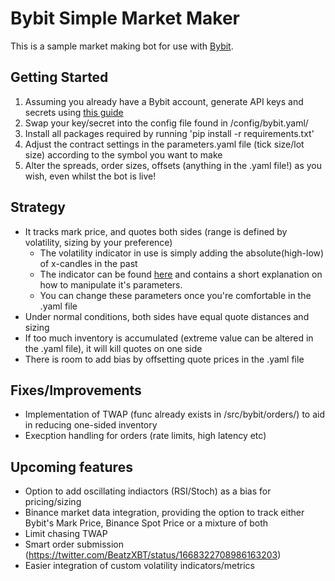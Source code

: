 Bybit Simple Market Maker
===================

This is a sample market making bot for use with [Bybit](https://www.bybit.com/en-US/).


Getting Started
---------------

1. Assuming you already have a Bybit account, generate API keys and secrets using [this guide](https://learn.bybit.com/bybit-guide/how-to-create-a-bybit-api-key/)
2. Swap your key/secret into the config file found in /config/bybit.yaml/
3. Install all packages required by running 'pip install -r requirements.txt' 
4. Adjust the contract settings in the parameters.yaml file (tick size/lot size) according to the symbol you want to make
5. Alter the spreads, order sizes, offsets (anything in the .yaml file!) as you wish, even whilst the bot is live!


Strategy
---------------

* It tracks mark price, and quotes both sides (range is defined by volatility, sizing by your preference)
  * The volatility indicator in use is simply adding the absolute(high-low) of x-candles in the past
  * The indicator can be found [here](https://www.tradingview.com/script/p5sEaH9V-Simple-Range-Volatility/) and contains a short explanation on how to manipulate it's parameters.
  * You can change these parameters once you're comfortable in the .yaml file 
* Under normal conditions, both sides have equal quote distances and sizing
* If too much inventory is accumulated (extreme value can be altered in the .yaml file), it will kill quotes on one side
* There is room to add bias by offsetting quote prices in the .yaml file


Fixes/Improvements
---------------

* Implementation of TWAP (func already exists in /src/bybit/orders/) to aid in reducing one-sided inventory
* Execption handling for orders (rate limits, high latency etc)
  

Upcoming features
---------------
* Option to add oscillating indiactors (RSI/Stoch) as a bias for pricing/sizing
* Binance market data integration, providing the option to track either Bybit's Mark Price, Binance Spot Price or a mixture of both
* Limit chasing TWAP
* Smart order submission (https://twitter.com/BeatzXBT/status/1668322708986163203)
* Easier integration of custom volatility indicators/metrics
